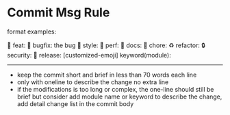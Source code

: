 # Commit Msg Rule

format examples:

🦄 feat: <short description of the change>
🐛 bugfix: <short description of> the bug
🎨 style: <short description of the style change>
🚀 perf: <short description of the performance improvement>
📝 docs: <short description of the documentation change>
🔧 chore: <short description of the chore>
♻️ refactor: <short description of the refactoring>
🔒 security: <short description of the security fix>
🔖 release: <version number>
[customized-emoji] keyword(module): <short description of the change>

---

- keep the commit short and brief in less than 70 words each line
- only with oneline to describe the change no extra line
- if the modifications is too long or complex, the one-line should still be brief but consider add module name or keyword to describe the change, add detail change list in the commit body